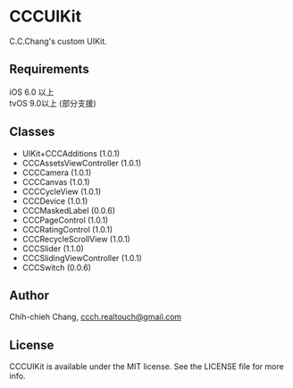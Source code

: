 # CCCUIKit

C.C.Chang's custom UIKit.<br>

## Requirements

iOS 6.0 以上<br>
tvOS 9.0以上 (部分支援)

## Classes

* UIKit+CCCAdditions (1.0.1)<br>
* CCCAssetsViewController (1.0.1)<br>
* CCCCamera (1.0.1)<br>
* CCCCanvas (1.0.1)<br>
* CCCCycleView (1.0.1)<br>
* CCCDevice (1.0.1)<br>
* CCCMaskedLabel (0.0.6)<br>
* CCCPageControl (1.0.1)<br>
* CCCRatingControl (1.0.1)<br>
* CCCRecycleScrollView (1.0.1)<br>
* CCCSlider (1.1.0)<br>
* CCCSlidingViewController (1.0.1)<br>
* CCCSwitch (0.0.6)

## Author

Chih-chieh Chang, ccch.realtouch@gmail.com

## License

CCCUIKit is available under the MIT license. See the LICENSE file for more info.
